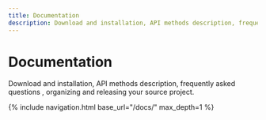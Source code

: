 ```yaml
---
title: Documentation
description: Download and installation, API methods description, frequently asked questions , organizing and releasing your source project.
---
```


# Documentation

Download and installation, API methods description, frequently asked questions , organizing and releasing your source project.

<nav class="cards">
{% include navigation.html base_url="/docs/" max_depth=1 %}
</nav>